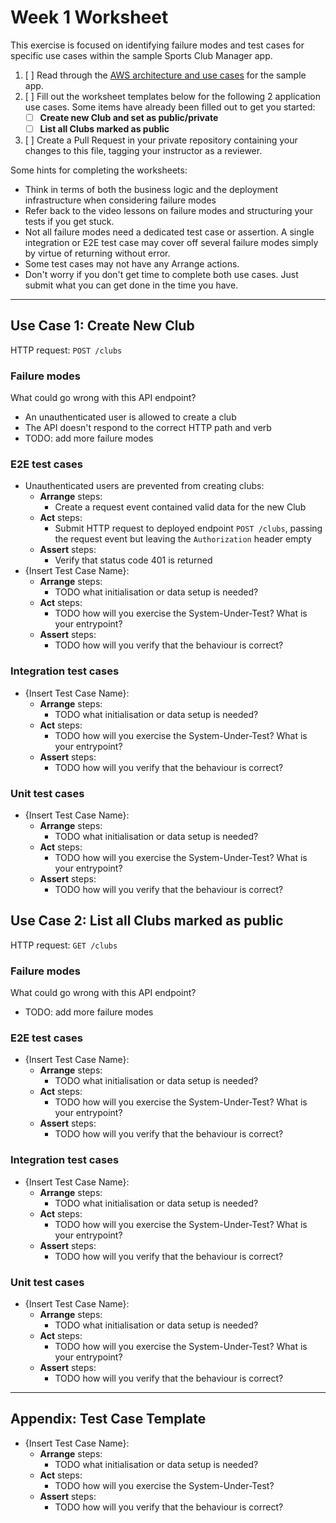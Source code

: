 # Week 1 Worksheet
This exercise is focused on identifying failure modes and test cases for specific use cases within the sample Sports Club Manager app.

1. [ ] Read through the [AWS architecture and use cases](../docs/app-use-cases.md) for the sample app.
2. [ ] Fill out the worksheet templates below for the following 2 application use cases. Some items have already been filled out to get you started:
    - [ ] **Create new Club and set as public/private**
    - [ ] **List all Clubs marked as public**
3. [ ] Create a Pull Request in your private repository containing your changes to this file, tagging your instructor as a reviewer.

Some hints for completing the worksheets:
- Think in terms of both the business logic and the deployment infrastructure when considering failure modes
- Refer back to the video lessons on failure modes and structuring your tests if you get stuck.
- Not all failure modes need a dedicated test case or assertion. A single integration or E2E test case may cover off several failure modes simply by virtue of returning without error.
- Some test cases may not have any Arrange actions.
- Don't worry if you don't get time to complete both use cases. Just submit what you can get done in the time you have.

---

## Use Case 1: Create New Club
HTTP request: `POST /clubs`

### Failure modes
What could go wrong with this API endpoint?
- An unauthenticated user is allowed to create a club
- The API doesn't respond to the correct HTTP path and verb
- TODO: add more failure modes

### E2E test cases
- Unauthenticated users are prevented from creating clubs:
    - **Arrange** steps:
        -  Create a request event contained valid data for the new Club
    - **Act** steps:
        -  Submit HTTP request to deployed endpoint `POST /clubs`, passing the request event but leaving the `Authorization` header empty
    - **Assert** steps:
        -  Verify that status code 401 is returned
- {Insert Test Case Name}:
    - **Arrange** steps:
        -  TODO what initialisation or data setup is needed?
    - **Act** steps:
        -  TODO how will you exercise the System-Under-Test? What is your entrypoint?
    - **Assert** steps:
        -  TODO how will you verify that the behaviour is correct?

### Integration test cases
- {Insert Test Case Name}:
    - **Arrange** steps:
        -  TODO what initialisation or data setup is needed?
    - **Act** steps:
        -  TODO how will you exercise the System-Under-Test? What is your entrypoint?
    - **Assert** steps:
        -  TODO how will you verify that the behaviour is correct?


### Unit test cases
- {Insert Test Case Name}:
    - **Arrange** steps:
        -  TODO what initialisation or data setup is needed?
    - **Act** steps:
        -  TODO how will you exercise the System-Under-Test? What is your entrypoint?
    - **Assert** steps:
        -  TODO how will you verify that the behaviour is correct?

## Use Case 2: List all Clubs marked as public
HTTP request: `GET /clubs`

### Failure modes
What could go wrong with this API endpoint?
- TODO: add more failure modes

### E2E test cases
- {Insert Test Case Name}:
    - **Arrange** steps:
        -  TODO what initialisation or data setup is needed?
    - **Act** steps:
        -  TODO how will you exercise the System-Under-Test? What is your entrypoint?
    - **Assert** steps:
        -  TODO how will you verify that the behaviour is correct?

### Integration test cases
- {Insert Test Case Name}:
    - **Arrange** steps:
        -  TODO what initialisation or data setup is needed?
    - **Act** steps:
        -  TODO how will you exercise the System-Under-Test? What is your entrypoint?
    - **Assert** steps:
        -  TODO how will you verify that the behaviour is correct?


### Unit test cases
- {Insert Test Case Name}:
    - **Arrange** steps:
        -  TODO what initialisation or data setup is needed?
    - **Act** steps:
        -  TODO how will you exercise the System-Under-Test? What is your entrypoint?
    - **Assert** steps:
        -  TODO how will you verify that the behaviour is correct?

---
## Appendix: Test Case Template
- {Insert Test Case Name}:
    - **Arrange** steps:
        -  TODO what initialisation or data setup is needed?
    - **Act** steps:
        -  TODO how will you exercise the System-Under-Test?
    - **Assert** steps:
        -  TODO how will you verify that the behaviour is correct?
